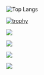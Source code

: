 
![Top Langs](https://github-readme-stats.vercel.app/api/top-langs/?username=Ametisto26&langs_count=7&layout=compact&theme=highcontrast&hide=css,html,javascript)

[![trophy](https://github-profile-trophy.vercel.app/?username=Ametisto26&theme=radical&column=7)](https://github.com/ryo-ma/github-profile-trophy)

![](http://github-profile-summary-cards.vercel.app/api/cards/profile-details?username=ametisto26&theme=shades_of_purple) 

![](http://github-profile-summary-cards.vercel.app/api/cards/repos-per-language?username=ametisto26&theme=shades_of_purple) 

![](http://github-profile-summary-cards.vercel.app/api/cards/most-commit-language?username=ametisto26&theme=shades_of_purple) 

<!---
![](http://github-profile-summary-cards.vercel.app/api/cards/stats?username=ametisto26&theme=shades_of_purple)
--->

![](http://github-profile-summary-cards.vercel.app/api/cards/productive-time?username=ametisto26&theme=shades_of_purple&utcOffset=8) 

<!---
![Top Langs](https://github-readme-stats.vercel.app/api?username=Ametisto26&count_private=true&layout=compact&show_icons=true&theme=dark)


- 👋 Hi, I’m @ametisto26
- 👀 I’m interested in ...
- 🌱 I’m currently learning ...
- 💞️ I’m looking to collaborate on ...
- 📫 How to reach me ...

ametisto26/ametisto26 is a ✨ special ✨ repository because its `README.md` (this file) appears on your GitHub profile.
You can click the Preview link to take a look at your changes.
--->
